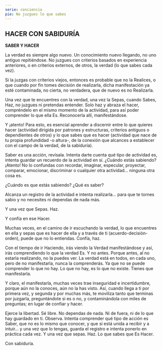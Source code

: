 ```yaml
---
serie: conciencia
pie: No juzgues lo que sabes
---
```


## HACER CON SABIDURÍA

**SABER Y HACER**

La verdad es siempre algo nuevo. Un conocimiento nuevo llegando, no uno antiguo repitiéndose. No juzgues con criterios basados en experiencia anteriores, o en criterios externos, de otros, la verdad (lo que sabes cada vez).

Si la juzgas con criterios viejos, entonces es probable que no la Realices, o que cuando por fin tomes decisión de realizarla, dicha manifestación ya esté contaminada, no cierta, no verdadera, que de nuevo es no Realizarla.

Una vez que te encuentres con la verdad, una vez la Sepas, cuando Sabes, Haz, no juzgues ni pretendas entender. Solo haz y abraza el hacer, compréndelo en el mismo momento de la actividad, para así poder comprender lo que ella Es. Reconocerla allí, manifestándose.

Y ¡atento! Para esto, es esencial aprender a discernir entre lo que quieres hacer (actividad dirigida por patrones y estructuras, criterios antiguos o dependientes de otros) y lo que sabes que es hacer (actividad que nace de tu propia profundidad -o altura-, de la conexión que alcances a establecer con el campo de la verdad, de la sabiduría).

Saber es una acción, revísala. Intenta darte cuenta qué tipo de actividad es, intenta guardar un recuerdo de la actividad en sí. ¿Cuándo estás sabiendo? ¡Atento! No lo confundas con recordar, imaginar, especular, proyectar, comparar, emocionar, discriminar o cualquier otra actividad… ninguna otra cosa es.

¿Cuándo es que estás sabiendo? ¿Qué es saber?

Alcanza un registro de la actividad e intenta realizarla… para que te tornes sabio y no necesites ni dependas de nada más.

Y una vez que Sepas. Haz.

Y confía en ese Hacer.

Muchas veces, en el camino de ir escuchando la verdad, lo que encuentres en ella y sepas que es hacer de ella y a través de ti (acuerdo-decisión-orden), puede que no lo entiendas.
Confía, haz.

Con el tiempo de ir Haciendo, irás viendo la Verdad manifestándose y así, irás comprendiendo lo que la verdad Es. Y no antes. Porque antes, al no estarla realizando, no la puedes ver.
La verdad está en todos, en cada uno, pero de no manifestarla, nunca la comprenderás. Ya que no se puede comprender lo que no hay. Lo que no hay, es lo que no existe. Tienes que manifestarla.

Y claro, el manifestarla, muchas veces trae inseguridad e incertidumbre, porque aún no la conoces, aún no la has visto. Así, cuando llega a ti por primera vez, y segunda y por muchas más, te moviliza tanto que terminas por juzgarla, preguntándote si es o no, y contaminándola con miles de preguntas; en lugar de confiar y hacer.

Ejerce la libertad. Sé libre. No dependas de nada. Ni de fuera, ni de lo que hay guardado en ti. Observa. Intenta comprender qué tipo de acción es Saber, que no es lo mismo que conocer, y que sí está unida a recibir y a intuir… y una vez que lo tengas, guarda el registro e intenta ponerlo en práctica cada vez. Y una vez que sepas. Haz. Lo que sabes que Es Hacer.

Con sabiduría.
